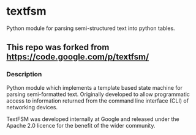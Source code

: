 # textfsm
Python module for parsing semi-structured text into python tables.

## This repo was forked from https://code.google.com/p/textfsm/

### Description
Python module which implements a template based state machine for parsing semi-formatted text. Originally developed to allow programmatic access to information returned from the command line interface (CLI) of networking devices.

TextFSM was developed internally at Google and released under the Apache 2.0 licence for the benefit of the wider community.
